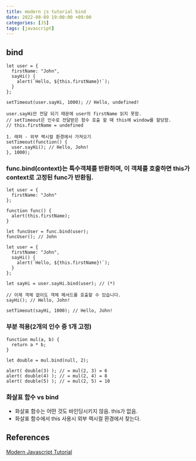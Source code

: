 ```yaml
---
title: modern js tutorial bind
date: 2022-08-09 19:00:00 +09:00
categories: [JS]
tags: [javascript]
---
```


## bind

`````
let user = {
  firstName: "John",
  sayHi() {
    alert(`Hello, ${this.firstName}!`);
  }
};

setTimeout(user.sayHi, 1000); // Hello, undefined!

user.sayHi만 전달 되기 때문에 user의 firstName 읽지 못함.
// setTimeout은 인수로 전달받은 함수 호출 할 때 this에 window를 할당함.   
// this.firstName = undefined

1. 래퍼 - 외부 렉시컬 환경에서 가져오기
setTimeout(function() {
  user.sayHi(); // Hello, John!
}, 1000);

`````

### func.bind(context)는 특수객체를 반환하며, 이 객체를 호출하면 this가 context로 고정된 func가 반환됨.
`````
let user = {
  firstName: "John"
};

function func() {
  alert(this.firstName);
}

let funcUser = func.bind(user);
funcUser(); // John

let user = {
  firstName: "John",
  sayHi() {
    alert(`Hello, ${this.firstName}!`);
  }
};

let sayHi = user.sayHi.bind(user); // (*)

// 이제 객체 없이도 객체 메서드를 호출할 수 있습니다.
sayHi(); // Hello, John!

setTimeout(sayHi, 1000); // Hello, John!
`````

### 부분 적용(2개의 인수 중 1개 고정)
`````
function mul(a, b) {
  return a * b;
}

let double = mul.bind(null, 2);

alert( double(3) ); // = mul(2, 3) = 6
alert( double(4) ); // = mul(2, 4) = 8
alert( double(5) ); // = mul(2, 5) = 10
`````

### 화살표 함수 vs bind
- 화살표 함수는 어떤 것도 바인딩시키지 않음. this가 없음.
- 화살표 함수에서 this 사용시 외부 렉시컬 환경에서 찾는다.



## References
[Modern Javascript Tutorial](https://ko.javascript.info/)   
